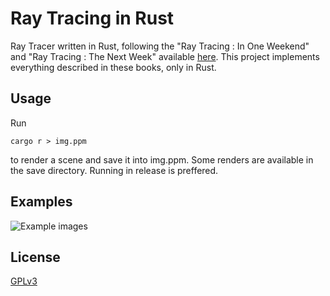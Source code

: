 # Ray Tracing in Rust

Ray Tracer written in Rust, following the "Ray Tracing : In One Weekend" and "Ray Tracing : The Next Week" available [here](https://raytracing.github.io/). This project implements everything described in these books, only in Rust.

## Usage

Run 

    cargo r > img.ppm

to render a scene and save it into img.ppm. 
Some renders are available in the save directory. 
Running in release is preffered.

## Examples

![Example images](/../save/cornell.ppm?raw=true "Cornell Box")


## License
[GPLv3](license.md)